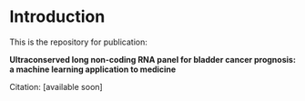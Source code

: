 # Introduction

This is the repository for publication: 

**Ultraconserved long non-coding RNA panel for bladder cancer prognosis: a machine learning application to medicine**


Citation: [available soon]

